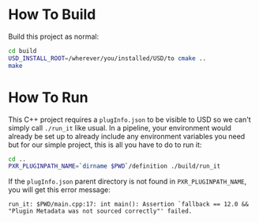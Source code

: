 # How To Build
Build this project as normal:

```bash
cd build
USD_INSTALL_ROOT=/wherever/you/installed/USD/to cmake ..
make
```

# How To Run
This C++ project requires a `plugInfo.json` to be visible to USD so we
can't simply call `./run_it` like usual. In a pipeline, your environment
would already be set up to already include any environment variables you
need but for our simple project, this is all you have to do to run it:


```bash
cd ..
PXR_PLUGINPATH_NAME=`dirname $PWD`/definition ./build/run_it
```

If the `plugInfo.json` parent directory is not found in `PXR_PLUGINPATH_NAME`, you will get this error message:

```
run_it: $PWD/main.cpp:17: int main(): Assertion `fallback == 12.0 && "Plugin Metadata was not sourced correctly"' failed.
```
